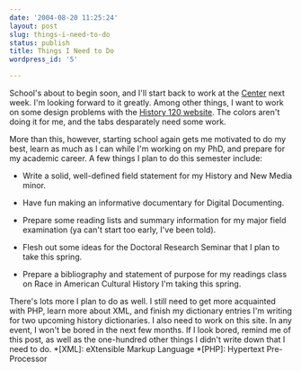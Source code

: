 ```yaml
---
date: '2004-08-20 11:25:24'
layout: post
slug: things-i-need-to-do
status: publish
title: Things I Need to Do
wordpress_id: '5'

---
```


School's about to begin soon, and I'll start back to work at the [Center](http://chnm.gmu.edu) next week. I'm looking forward to it greatly. Among other things, I want to work on some design problems with the [History 120 website](http://chnm.gmu.edu/history120/). The colors aren't doing it for me, and the tabs desparately need some work.




More than this, however, starting school again gets me motivated to do my best, learn as much as I can while I'm working on my PhD, and prepare for my academic career. A few things I plan to do this semester include:






  * Write a solid, well-defined field statement for my History and New Media minor.


  * Have fun making an informative documentary for Digital Documenting.


  * Prepare some reading lists and summary information for my major field examination (ya can't start too early, I've been told).


  * Flesh out some ideas for the Doctoral Research Seminar that I plan to take this spring.


  * Prepare a bibliography and statement of purpose for my readings class on Race in American Cultural History I'm taking this spring.




There's lots more I plan to do as well. I still need to get more acquainted with PHP, learn more about XML, and finish my dictionary entries I'm writing for two upcoming history dictionaries. I also need to work on this site. In any event, I won't be bored in the next few months. If I look bored, remind me of this post, as well as the one-hundred other things I didn't write down that I need to do.
  *[XML]: eXtensible Markup Language
  *[PHP]: Hypertext Pre-Processor
